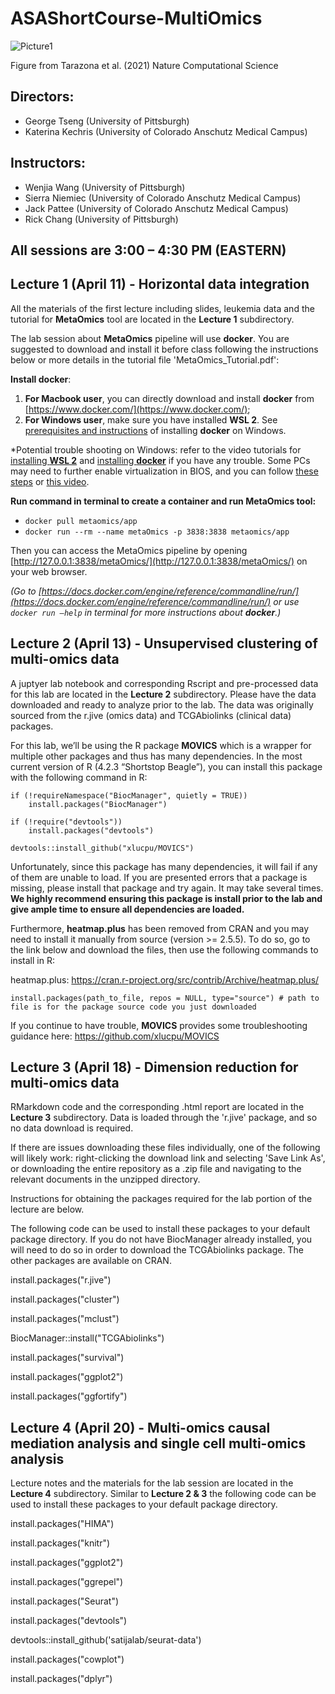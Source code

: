 # ASAShortCourse-MultiOmics



![Picture1](https://user-images.githubusercontent.com/6655031/229678834-9fec0e0b-042d-40bc-85ce-5e42d72ea864.jpg)

Figure from Tarazona et al. (2021) Nature Computational Science

## Directors:
* George Tseng (University of Pittsburgh)
* Katerina Kechris (University of Colorado Anschutz Medical Campus)

## Instructors: 
* Wenjia Wang (University of Pittsburgh)
* Sierra Niemiec (University of Colorado Anschutz Medical Campus)
* Jack Pattee (University of Colorado Anschutz Medical Campus)
* Rick Chang (University of Pittsburgh) 

## All sessions are 3:00 – 4:30 PM (EASTERN)

## Lecture 1 (April 11) - Horizontal data integration 

All the materials of the first lecture including slides, leukemia data and the tutorial for **MetaOmics** tool are located in the **Lecture 1** subdirectory.

The lab session about **MetaOmics** pipeline will use **docker**. You are suggested to download and install it before class following the instructions below or more details in the tutorial file 'MetaOmics_Tutorial.pdf':

**Install docker**: 

1. **For Macbook user**, you can directly download and install **docker** from [https://www.docker.com/](https://www.docker.com/);
2. **For Windows user**, make sure you have installed **WSL 2**. See [prerequisites and instructions](https://docs.docker.com/desktop/install/windows-install/) of installing **docker** on Windows. 
   
*Potential trouble shooting on Windows: refer to the video tutorials for [installing **WSL 2**](https://www.youtube.com/watch?v=_fntjriRe48) and [installing **docker**](https://www.youtube.com/watch?v=5RQbdMn04Oc) if you have any trouble. Some PCs may need to further enable virtualization in BIOS, and you can follow [these steps](https://www.simplilearn.com/enable-virtualization-windows-10-article) or [this video](https://www.youtube.com/watch?v=X2fKuPS3yIM).
 
**Run command in terminal to create a container and run MetaOmics tool:**

* `docker pull metaomics/app`
* `docker run --rm --name metaOmics -p 3838:3838 metaomics/app`

Then you can access the MetaOmics pipeline by opening [http://127.0.0.1:3838/metaOmics/](http://127.0.0.1:3838/metaOmics/) on your web browser.

*(Go to [https://docs.docker.com/engine/reference/commandline/run/](https://docs.docker.com/engine/reference/commandline/run/) or use `docker run –help` in terminal for more instructions about **docker**.)*

## Lecture 2 (April 13) - Unsupervised clustering of multi-omics data 

A juptyer lab notebook and corresponding Rscript and pre-processed data for this lab are located in the **Lecture 2** subdirectory. Please have the data downloaded and ready to analyze prior to the lab. The data was originally sourced from the r.jive (omics data) and TCGAbiolinks (clinical data) packages.

For this lab, we’ll be using the R package **MOVICS** which is a wrapper for multiple other packages and thus has many dependencies. In the most current version of R (4.2.3 “Shortstop Beagle”), you can install this package with the following command in R:

```
if (!requireNamespace("BiocManager", quietly = TRUE))
    install.packages("BiocManager")
    
if (!require("devtools")) 
    install.packages("devtools")
    
devtools::install_github("xlucpu/MOVICS")
```

Unfortunately, since this package has many dependencies, it will fail if any of them are unable to load. If you are presented errors that a package is missing, please install that package and try again. It may take several times. **We highly recommend ensuring this package is install prior to the lab and give ample time to ensure all dependencies are loaded.**

Furthermore, **heatmap.plus** has been removed from CRAN and you may need to install it manually from source (version >= 2.5.5). To do so, go to the link below and download the files, then use the following commands to install in R:

heatmap.plus: https://cran.r-project.org/src/contrib/Archive/heatmap.plus/

```
install.packages(path_to_file, repos = NULL, type="source") # path to file is for the package source code you just downloaded
```

If you continue to have trouble, **MOVICS** provides some troubleshooting guidance here: https://github.com/xlucpu/MOVICS


## Lecture 3 (April 18) - Dimension reduction for multi-omics data 

RMarkdown code and the corresponding .html report are located in the **Lecture 3** subdirectory. Data is loaded through the 'r.jive' package, and so no data download is required.

If there are issues downloading these files individually, one of the following will likely work: right-clicking the download link and selecting 'Save Link As', or downloading the entire repository as a .zip file and navigating to the relevant documents in the unzipped directory.

Instructions for obtaining the packages required for the lab portion of the lecture are below.

The following code can be used to install these packages to your default package directory. If you do not have BiocManager already installed, you will need to do so in order to download the TCGAbiolinks package. The other packages are available on CRAN.

install.packages("r.jive")

install.packages("cluster")

install.packages("mclust")

BiocManager::install("TCGAbiolinks")

install.packages("survival")

install.packages("ggplot2")

install.packages("ggfortify")


## Lecture 4 (April 20) - Multi-omics causal mediation analysis and single cell multi-omics analysis

Lecture notes and the materials for the lab session are located in the **Lecture 4** subdirectory.
Similar to **Lecture 2 & 3** the following code can be used to install these packages to your default package directory.

install.packages("HIMA")

install.packages("knitr")

install.packages("ggplot2")

install.packages("ggrepel")

install.packages("Seurat")

install.packages("devtools")

devtools::install_github('satijalab/seurat-data')

install.packages("cowplot")

install.packages("dplyr")
